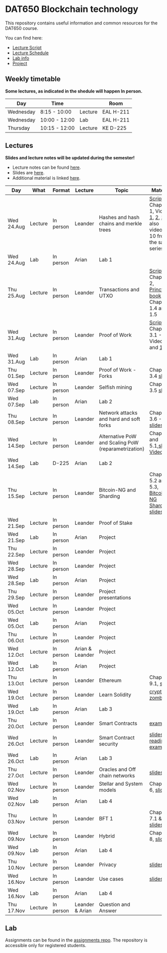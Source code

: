 # DAT650 Blockchain technology

This repository contains useful information and common resources for the DAT650 course.

You can find here:
* [Lecture Script](script.pdf)
* [Lecture Schedule](#lectures)
* [Lab info](#lab)
* [Project](projects)

## Weekly timetable

**Some lectures, as indicated in the shedule will happen In person.**

| Day | Time | | Room |
|----|------|---|------|
| Wednesday  | 8:15 - 10:00 | Lecture | EAL H-211 |
| Wednesday | 10:00 - 12:00 | Lab | EAL H-211 |
| Thursday | 10:15 - 12:00 | Lecture | KE D-225 |

## Lectures

**Slides and lecture notes will be updated during the semester!**

* Lecture notes can be found [here](script.pdf). 
* Slides are [here](slides).
* Additional material is linked [here](resources.md).


 Day | What | Format | Lecture | Topic | Material |
|-----|------|--------|-----------|-------|----------|
|Wed 24.Aug | Lecture | In person | Leander | Hashes and hash chains and merkle trees | [Script](script.pdf) Chapter 1, Videos [1](https://www.youtube.com/watch?v=TwkrJtTL-wc&list=PLnD_TI73e88dsiKwQ3XDqXPBMwQjVt_TB&index=2), [2](https://www.youtube.com/watch?v=CIvdtlQPUf4&list=PLnD_TI73e88dsiKwQ3XDqXPBMwQjVt_TB&index=3), [3](https://www.youtube.com/watch?v=DjZZz70BJ_o&list=PLnD_TI73e88dsiKwQ3XDqXPBMwQjVt_TB&index=4), also videos 7-10 from the same series.|
|Wed 24.Aug | Lab | In person | Arian | Lab 1 |  |
|Thu 25.Aug | Lecture | In person | Leander | Transactions and UTXO | [Script](script.pdf) Chapter 2, [Princton book](https://d28rh4a8wq0iu5.cloudfront.net/bitcointech/readings/princeton_bitcoin_book.pdf) Chapter 1.4 and 1.5 |
|Wed 31.Aug | Lecture | In person | Leander | Proof of Work | [Script](script.pdf) Chapter 3.1 - 3.3, Videos [11](https://youtu.be/ehO-TKhuAro) and [13](https://youtu.be/B7O5yDY4_N0)  | 
|Wed 31.Aug | Lab | In person | Arian |  Lab 1 |  |
|Thu 01.Sep | Lecture | In person | Leander | Proof of Work - Forks | Chapter 3.4 [slides](slides/Lecture-4.pdf) |
|Wed 07.Sep | Lecture | In person | Leander | Selfish mining | Chapter 3.5 [slides](slides/Lecture-5.pdf) |
|Wed 07.Sep | Lab | In person | Arian |  Lab 2 |  |
|Thu 08.Sep | Lecture | In person | Leander | Network attacks and hard and soft forks | Chapter 3.6 - 3.8, [slides](slides/Lecture-6.pdf) |
|Wed 14.Sep | Lecture | In person | Leander | Alternative PoW and Scaling PoW (reparametrization) | Chapter 4 and 5.1,[slides](slides/Lecture-7.pdf), [Video](https://youtu.be/TipGy2bOVL4)  |
|Wed 14.Sep | Lab | D-225 | Arian |  Lab 2 |  |
|Thu 15.Sep | Lecture | In person | Leander | Bitcoin-NG and Sharding | Chapter 5.2 and 5.3, [Bitcoin-NG](https://www.usenix.org/conference/nsdi16/technical-sessions/presentation/eyal) [Sharding](https://www.usenix.org/conference/nsdi19/presentation/wang-jiaping), [slides](slides/Lecture-8.pdf) |
|Wed 21.Sep | Lecture | In person | Leander | Proof of Stake | |
|Wed 21.Sep | Lab | In person | Arian | Project |  |
|Thu 22.Sep | Lecture | In person | Leander | Project | |
|Wed 28.Sep | Lecture | In person | Leander | Project | |
|Wed 28.Sep | Lab | In person | Arian | Project |  |
|Thu 29.Sep | Lecture | In person | Leander | Project presentations | |
|Wed 05.Oct | Lecture | In person | Leander | Project | |
|Wed 05.Oct | Lab | In person | Arian | Project |  |
|Thu 06.Oct | Lecture | In person | Leander | Project | |
|Wed 12.Oct | Lecture | In person | Arian & Leander | Project  | |
|Wed 12.Oct | Lab | In person | Arian | Project |  |
|Thu 13.Oct | Lecture | In person | Leander | Ethereum | Chapter 9.1, [slides](slides/Lecture-12.pdf)  |
|Wed 19.Oct | Lecture | In person | Leander | Learn Solidity | [crypto-zombies](https://cryptozombies.io/en/course) |
|Wed 19.Oct | Lab | In person | Arian | Lab 3 |  |
|Thu 20.Oct | Lecture | In person | Leander | Smart Contracts | [example](solidity/solidityDevelopment.md) |
|Wed 26.Oct | Lecture | In person | Leander | Smart Contract security | [slides](slides/SmartContractSecurity.pdf), [reading](https://github.com/ethereumbook/ethereumbook/blob/develop/09smart-contracts-security.asciidoc), [examples](solidity/security) |
|Wed 26.Oct | Lab | In person | Arian | Lab 3 |  |
|Thu 27.Oct | Lecture | In person | Leander | Oracles and Off chain networks| [slides](slides/Lecture-14.pdf) |
|Wed 02.Nov | Lecture | In person | Leander | Stellar and System models | Chapter 6, [slides](slides/Lecture-9.pdf) |
|Wed 02.Nov | Lab | In person | Arian | Lab 4 |  |
|Thu 03.Nov | Lecture | In person | Leander | BFT 1 | Chapter 7.1 & 7.2, [slides](slides/Lecture-10.pdf) |
|Wed 09.Nov | Lecture | In person | Leander | Hybrid | Chapter 8, [slides](slides/Lecture-11.pdf) |
|Wed 09.Nov | Lab | In person | Arian | Lab 4 |  |
|Thu 10.Nov | Lecture | In person | Leander | Privacy | [slides](slides/Lecture-16.pdf) |
|Wed 16.Nov | Lecture | In person | Leander | Use cases | [slides](slides/Lecture-15.pdf) |
|Wed 16.Nov | Lab | In person | Arian | Lab 4 |  |
|Thu 17.Nov | Lecture | In person | Leander & Arian | Question and Answer |  |

## Lab

Assignments can be found in the [assignments repo](https://github.com/dat650-2021/assignments).
The repository is accessible only for registered students.
